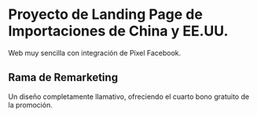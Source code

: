 # Proyecto de Landing Page de Importaciones de China y EE.UU.

Web muy sencilla con integración de Píxel Facebook.

## Rama de Remarketing

Un diseño completamente llamativo, ofreciendo el cuarto bono gratuito de la promoción.